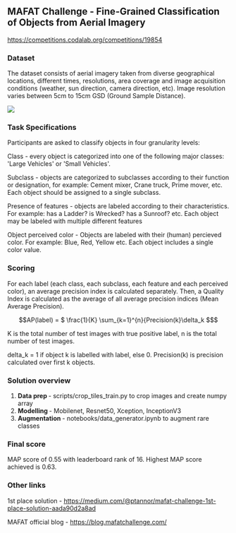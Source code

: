 ## MAFAT Challenge - Fine-Grained Classification of Objects from Aerial Imagery

https://competitions.codalab.org/competitions/19854

### Dataset

The dataset consists of aerial imagery taken from diverse geographical locations, different times, resolutions, area coverage and image acquisition conditions (weather, sun direction, camera direction, etc). Image resolution varies between 5cm to 15cm GSD (Ground Sample Distance).

<img src=https://s3-us-west-2.amazonaws.com/codalab-webiks/Images/examples.jpg> </img>

### Task Specifications
Participants are asked to classify objects in four granularity levels:

Class - every object is categorized into one of the following major classes: 'Large Vehicles' or 'Small Vehicles'.

Subclass - objects are categorized to subclasses according to their function or designation, for example: Cement mixer, Crane truck, Prime mover, etc. Each object should be assigned to a single subclass.

Presence of features - objects are labeled according to their characteristics. For example: has a Ladder? is Wrecked? has a Sunroof? etc. Each object may be labeled with multiple different features

Object perceived color - Objects are labeled with their (human) percieved color.  For example: Blue, Red, Yellow etc. Each object includes a single color value.

### Scoring

For each label (each class, each subclass, each feature and each perceived color), an average precision index is calculated separately. Then, a Quality Index is calculated as the average of all average precision indices (Mean Average Precision).


```math
AP(label) = $ \frac{1}{K} \sum_{k=1}^{n}{Precision(k}\delta_k $
```
K is the total number of test images with true positive label, n is the total number of test images.

delta_k = 1 if object k is labelled with label, else 0.
Precision(k) is precision calculated over first k objects.
  
### Solution overview

1. <b> Data prep </b> - scripts/crop_tiles_train.py to crop images and create numpy array
2. <b> Modelling </b> - Mobilenet, Resnet50, Xception, InceptionV3
3. <b> Augmentation </b> - notebooks/data_generator.ipynb to augment rare classes

### Final score

MAP score of 0.55 with leaderboard rank of 16. Highest MAP score achieved is 0.63.

### Other links

1st place solution - https://medium.com/@ptannor/mafat-challenge-1st-place-solution-aada90d2a8ad

MAFAT official blog - https://blog.mafatchallenge.com/

